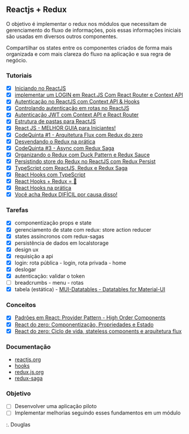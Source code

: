 ## Reactjs + Redux  

O objetivo é implementar o redux nos módulos que necessitam de gerenciamento do fluxo de informações, pois essas informações iniciais são usadas em diversos outros componentes.

Compartilhar os states entre os componentes criados de forma mais organizada e com mais clareza do fluxo na aplicação e sua regra de negócio. 

### Tutoriais 

- [x] [Iniciando no ReactJS](https://www.youtube.com/watch?v=7A4UQGrFU9Q) 
- [x] [implementar um LOGIN em React.JS Com React Router e Context API](https://www.youtube.com/watch?v=FVxdFxxkdDI) 
- [x] [Autenticação no ReactJS com Context API & Hooks](https://www.youtube.com/watch?v=KISMYYXSIX8&t=45s) 
- [x] [Controlando autenticação em rotas no ReactJS](https://www.youtube.com/watch?v=sYe4r8WXGQg)
- [x] [Autenticação JWT com Context API e React Router](https://www.youtube.com/watch?v=AClyxTbfI08)
- [x] [Estrutura de pastas para ReactJS](https://www.youtube.com/watch?v=X2RKRKdqqwM)
- [x] [React JS - MELHOR GUIA para Iniciantes!](https://www.youtube.com/watch?v=Ws9WVHhNq5M)  
- [x] [CodeQuinta #1 - Arquitetura Flux com Redux do zero](https://www.youtube.com/watch?v=69e1MoUWE1g) 
- [x] [Desvendando o Redux na prática](https://www.youtube.com/watch?v=u99tNt3TZf8) 
- [x] [CodeQuinta #3 - Async com Redux Saga](https://www.youtube.com/watch?v=qU9DesjDJic) 
- [x] [Organizando o Redux com Duck Pattern e Redux Sauce](https://www.youtube.com/watch?v=q-If9n-tUyA) 
- [x] [Persistindo store do Redux no ReactJS com Redux Persist](https://www.youtube.com/watch?v=LGkNjt7k4UQ)
- [x] [TypeScript com ReactJS, Redux e Redux Saga](https://www.youtube.com/watch?v=OXxul6AvXNs)
- [x] [React Hooks com TypeScript](https://www.youtube.com/watch?v=GOB-lawExXc)
- [x] [React Hooks + Redux = 💜](https://www.youtube.com/watch?v=7L7MhxjI4PE)
- [x] [React Hooks na prática](https://www.youtube.com/watch?v=6WB16wZS61c) 
- [x] [Você acha Redux DIFÍCIL por causa disso!](https://www.youtube.com/watch?v=1xbFstDfUXs)   

### Tarefas 

- [x] componentização props e state 
- [x] gerenciamento de state com redux: store action reducer 
- [x] states assíncronos com redux-sagas
- [x] persistência de dados em localstorage
- [x] design ux
- [x] requisição a api
- [x] login: rota pública - login, rota privada - home
- [x] deslogar 
- [x] autenticação: validar o token 
- [ ] breadcrumbs - menu - rotas
- [x] tabela (estática) - [MUI-Datatables - Datatables for Material-UI](https://www.npmjs.com/package/mui-datatables) 

### Conceitos 

- [x] [Padrões em React: Provider Pattern - High Order Components](https://oieduardorabelo.medium.com/padr%C3%B5es-em-react-provider-pattern-b520c37ed733)
- [x] [React do zero: Componentização, Propriedades e Estado](https://blog.rocketseat.com.br/react-do-zero-componentizacao-propriedades-e-estado/) 
- [x] [React do zero: Ciclo de vida, stateless components e arquitetura flux](https://blog.rocketseat.com.br/react-do-zero-ciclo-de-vida-stateless-components-e-arquitetura-flux/) 

### Documentação

- [reactjs.org](https://pt-br.reactjs.org/docs/react-component.html)
- [hooks](https://reactjs.org/docs/hooks-intro.html) 
- [redux.js.org](https://redux.js.org/introduction/getting-started)
- [redux-saga](https://redux-saga.js.org/) 

### Objetivo

- [ ] Desenvolver uma aplicação piloto
- [ ] Implementar melhorias seguindo esses fundamentos em um módulo

:. Douglas 